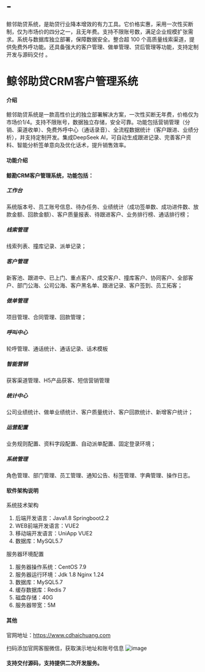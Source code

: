 # -
鲸邻助贷系统，是助贷行业降本增效的有力工具。它价格实惠，采用一次性买断制，仅为市场价的四分之一，且无年费。支持不限账号数，满足企业规模扩张需求。系统与数据库独立部署，保障数据安全。整合超 100 个高质量线索渠道，提供免费外呼功能。还具备强大的客户管理、做单管理、贷后管理等功能，支持定制开发与源码交付 。

# 鲸邻助贷CRM客户管理系统

#### 介绍
鲸邻助贷系统是一款高性价比的独立部署解决方案，一次性买断无年费，价格仅为市场价1/4。支持不限账号，数据独立存储，安全可靠。功能包括营销管理（分销、渠道收单）、免费外呼中心（通话录音）、全流程数据统计（客户跟进、业绩分析），并支持定制开发。集成DeepSeek AI，可自动生成跟进记录、完善客户资料、智能分析签单意向及优化话术，提升销售效率。

#### 功能介绍
#### 鲸勘CRM客户管理系统，功能包括：
##### 工作台
系统版本号、员工账号信息、待办任务、业绩统计（成功签单数、成功进件数、放款金额、回款金额）、客户质量报表、待跟进客户、业务排行榜、通话排行榜；


##### 线索管理
线索列表、撞库记录、派单记录；


##### 客户管理
新客池、跟进中、已上门、重点客户、成交客户、撞库客户、协同客户、全部客户、部门公海、公司公海、客户黑名单、跟进记录、客户签到、员工拓客；



##### 做单管理
项目管理、合同管理、回款管理；


##### 呼叫中心
轮呼管理、通话统计、通话记录、话术模板


##### 智能营销
获客渠道管理、H5产品获客、短信营销管理


##### 统计中心
公司业绩统计、做单业绩统计、客户质量统计、客户回款统计、新增客户统计；


##### 运营配置
业务规则配置、资料字段配置、自动派单配置、固定登录环境；

##### 系统管理
角色管理、部门管理、员工管理、通知公告、标签管理、字典管理、操作日志。

#### 软件架构说明

系统技术架构
1. 后端开发语言：Java1.8  Springboot2.2
2. WEB前端开发语言：VUE2
3. 移动端开发语言：UniApp VUE2
4. 数据库：MySQL5.7 

服务器环境配置
1. 服务器操作系统：CentOS 7.9
2. 服务器运行环境：Jdk 1.8  Nginx 1.24
3. 数据库：MySQL5.7 
4. 缓存数据库：Redis 7
5. 磁盘存储：40G
6. 服务器带宽：5M



#### 其他

官网地址：https://www.cdhaichuang.com

扫码添加官网客服微信，获取演示地址和账号信息
![image](https://github.com/user-attachments/assets/7fc65e54-0012-4914-a0af-0da1af867370)

#### 支持交付源码，支持提供二次开发服务。
